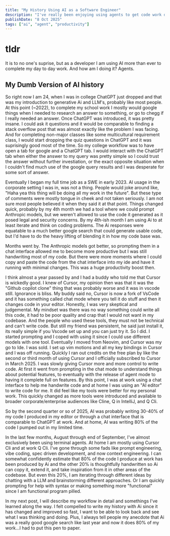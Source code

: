 ```yaml
---
title: "My History Using AI as a Software Engineer"
description: "I've really been enjoying using agents to get code work done."
publishDate: "8 Oct 2025"
tags: ["ai", "agent", "productivity"]
---
```

# tldr
 It is to no one's suprise, but as a developer I am using AI more than ever to complete my day to day work. And how am I doing it? Agents.


 ## My Dumb Version of AI history
 So right now I am 24, when I was in college ChatGPT just dropped and that was my introduction to generative Ai and LLM's, probably like most people. 
 At this point (~2022), to complete my school work I mostly would google things when I needed to research an answer to something, or go to chegg if I really needed an answer. Once ChatGPT was introduced, it was pretty insane. I could ask it questions and it would be comparable to finding a stack overflow post that was almost exactly like the problem I was facing. And for completing non-major classes like some multicultural requirement class, I would start dropping the quiz questions in ChatGPT and it was suprisingly good most of the time. So my college workflow was to have open a tab for google and a ChatGPT tab. I would interact with the ChatGPT tab when either the answer to my query was pretty simple so I could trust the answer without further investiation, or the exact opposite situation when I couldn't find much use of the google query results and I was desperate for some sort of answer.

 Eventually I began my full time job as a SWE in early 2023. AI usage in the corporate setting I was in, was not a thing. People would joke around like, "Haha yea this thing will be doing all my work in the future". But these type of comments were mostly tongue in cheek and not taken seriously. I am not sure most people believed it when they said it at that point. Things changed quick, probably by my 4th month we had a tool where we could prompt Anthropic models, but we weren't allowed to use the code it generated as it posed legal and security concerns. By my 4th-ish month I am using Ai to at least iterate and think on coding problems. The Ai responses were equatable to a much better google search that could generate usable code, but I'd have to do the heavy lifting of blending it in how my code base was. 

 Months went by. The Anthropic models got better, so prompting them in a chat interface allowed me to become more productive but I was still handwriting most of my code. But there were more moments where I could copy and paste the code from the chat interface into my ide and have it running with minimal changes. This was a huge productivity boost then.  

 I think almost a year passed by and I had a buddy who told me that Cursor is wickedly good. I knew of Cursor, my opinion then was that it was the "Github copilot clone" thing that was probably worse and it was in vscode still. Ignorance is bliss. My buddy said no, Cursor is now a fork of VsCode and it has something called chat mode where you tell it do stuff and then it changes code in your editor. Honestly, I was very skeptical and judgemental. My mindset was there was no way something could write all this code, it had to be poor quality and crap that I would not want in my codebase. And the people who used these tools, they must not be technical and can't write code. But still my friend was persistent, he said just install it, its really simple if you Vscode set up and you can just try it. So I did. I started prompting and I coped with using it since I could use different models with one tool. Eventually I moved from Neovim, and Cursor was my go to Ide. I was sold. I set up vim motions and all my key bindings in Cursor and I was off running. Quickly I ran out credits on the free plan by like the second or third month of using Cursor and I officially subscribed to Cursor in March 2025. I was slowly giving Cursor more and more control to write code. At first it went from prompting in the chat mode to understand things about potential features, to eventually with the release of agent mode to having it complete full on features. By this point, I was at work using a chat interface to help me handwrite code and at home I was using an "AI editor" to write code for me. It did feel like my tools were better for my personal work. This quickly changed as more tools were introduced and available to broader corporate/enterprise audiences like Cline, Q in IntelliJ, and Q Cli. 

 So by the second quarter or so of 2025, AI was probably writing 30-40% of my code I produced in my editor or through a chat interface that is comparable to ChatGPT at work. And at home, AI was writing 80% of the code I pumped out in my limited time. 

 In the last few months, August through end of September, I've almost exclusively been using terminal agents. At home I am mostly using Cursor Cli and at work Q Cli. I've gone through some fads like prompt engineering, vibe coding, spec driven development, and now context engineering. I can somewhat confidently estimate that 80% of the code I produce at work has been produced by Ai and the other 20% is thoughtfully handwritten so Ai can copy it, extend it, and take inspiration from it in other areas of the codebase. But even this 20%, I am iterating through different ideas by chatting with a LLM and brainstorming different approaches. Or I am quickly prompting for help with syntax or making something more "functional" since I am functional program pilled.
 

 In my next post, I will describe my workflow in detail and somethings I've learned along the way. I felt compelled to write my history with Ai since it has changed and improved so fast, I want to be able to look back and see what I was thinking and doing. Plus, I always tell people my anecdote that Ai was a really good google search like last year and now it does 80% of my work...I had to put this pen to paper.  

